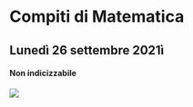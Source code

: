 # Compiti di Matematica

## Lunedì 26 settembre 2021ì

#### Non indicizzabile


![](https://i.imgur.com/ZgZgmUY.jpg)


<!--stackedit_data:
eyJoaXN0b3J5IjpbLTM3MTUyMzY5MSwyMzQxMjM0MDVdfQ==
-->
